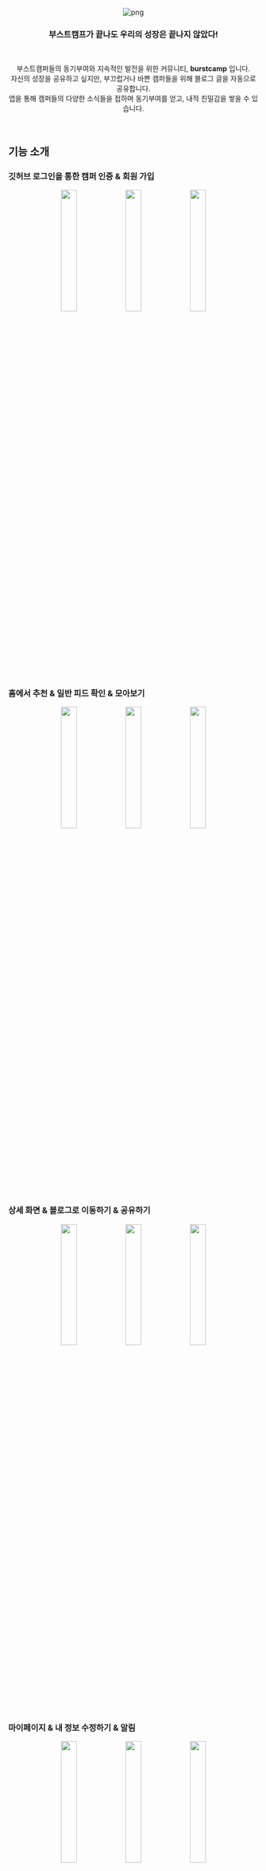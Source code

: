 
<div align="center">
    
![png](https://user-images.githubusercontent.com/71776532/208285142-118def96-ecd0-4199-8c87-1bc8b00201ec.png)

  ### **부스트캠프가 끝나도 우리의 성장은 끝나지 않았다!**    
  
  <br/>
  
  부스트캠퍼들의 동기부여와 지속적인 발전을 위한 커뮤니티, **burstcamp** 입니다.    
  자신의 성장을 공유하고 싶지만, 부끄럽거나 바쁜 캠퍼들을 위해 블로그 글을 자동으로 공유합니다.   
  앱을 통해 캠퍼들의 다양한 소식들을 접하며 동기부여를 얻고, 내적 친밀감을 쌓을 수 있습니다.  

</div>

<br>

## 기능 소개

### 깃허브 로그인을 통한 캠퍼 인증 & 회원 가입

<div align = "center">
  <img width="25%" src="https://user-images.githubusercontent.com/71776532/208287925-7ef953c6-b1a1-4435-b4b7-878538183cd0.png">
  <img width="25%" src="https://user-images.githubusercontent.com/71776532/208287852-ae8dc404-f8d4-4d6f-8915-a2c19d89beba.png">
  <img width="25%" src="https://user-images.githubusercontent.com/71776532/208287865-56be2fb5-221a-48f6-9586-3abf56eb89c7.png">
</div>

### 홈에서 추천 & 일반 피드 확인 & 모아보기

<div align = "center">
  <img width="25%" src="https://user-images.githubusercontent.com/71776532/208287948-a3696088-0775-4b5f-962b-1c3a9415bd87.gif">
  <img width="25%" src="https://user-images.githubusercontent.com/71776532/208287942-2637bf45-232f-4626-adeb-9cc136a994d7.gif">
  <img width="25%" src="https://user-images.githubusercontent.com/71776532/208287865-56be2fb5-221a-48f6-9586-3abf56eb89c7.png">
</div>

### 상세 화면 & 블로그로 이동하기 & 공유하기
<div align = "center">
  <img width="25%" src="https://user-images.githubusercontent.com/71776532/208288391-86d71190-a22b-44c6-9fb2-356004bd099c.png">
  <img width="25%" src="https://user-images.githubusercontent.com/71776532/208288395-f548727a-ab02-43f8-b603-fdb03716fbca.png">
  <img width="25%" src="https://user-images.githubusercontent.com/71776532/208288393-33429921-9699-4847-b12a-7f32176cf3b7.png">
</div>

### 마이페이지 & 내 정보 수정하기 & 알림

<div align = "center">
  <img width="25%" src="https://user-images.githubusercontent.com/71776532/208288405-9871fcf8-753c-43f7-b7cf-de47284aaeff.png">
  <img width="25%" src="https://user-images.githubusercontent.com/71776532/208288525-77f4fffa-d030-4f76-9b9f-fbe9ec293588.png">
  <img width="25%" src="https://user-images.githubusercontent.com/71776532/208288511-486aafaa-00cf-4832-ad5b-6ec2a414de8a.png">
</div>

### 라이트 모드 & 다크 모드

<div align = "center">
  <img width="25%" src="https://user-images.githubusercontent.com/71776532/208288572-f7ffb2a2-cefc-4ad8-9977-c51d17975f1e.png">
  <img width="25%" src="https://user-images.githubusercontent.com/71776532/208288405-9871fcf8-753c-43f7-b7cf-de47284aaeff.png">
</div>

<div align = "center">
  <img width="25%" src="https://user-images.githubusercontent.com/71776532/208288567-5a6d13aa-51bb-4934-b95d-e05d3a55d95d.png">
  <img width="25%" src="https://user-images.githubusercontent.com/71776532/208288562-3ab0631a-7fbd-41bf-a178-adc865afae37.png">
</div>


<br>

## 앱 아키텍쳐
### MVVM-C
<div align = "center">
<img src="https://i.imgur.com/ENwuMdN.png" width=800>   
</div>

<br>

## 기술 스택
<div align = "center">
<img src="https://user-images.githubusercontent.com/39167842/208283515-9f5ec078-9f1d-47b7-8af5-ef5de0c2e88f.png" width=1000>
</div>

## 기술적 도전

### <a href ="https://boostcamp-wm.notion.site/RSS-30f8c8bd882d4855a07120ab3a8adfb7">📮 RSS로 블로그 글 가져오기 </a> 

### <a href ="https://boostcamp-wm.notion.site/Combine-8864bb5fe4e2490787405ca17e3f8f62">🚜 Swift Combine으로 비동기 이벤트 처리하기</a> 

### <a href ="https://luen.tistory.com/210">🏞️ 이미지 캐싱과 다운 샘플링으로 메모리 관리하기</a> 

### <a href ="https://boostcamp-wm.notion.site/Firebase-a5b2f270903844c58d3570ab7a11be4f">🔥 No 서버, Yes Firebase</a> 

### <a href ="https://www.notion.so/sseungmn/Compositional-Layout-Carousel-View-2208fb82708c4c40830ab65cd522ede2">∞ 가로 세로 무한 스크롤</a> 

### <a href ="https://www.notion.so/boostcamp-wm/32f0e6851f094f4db99585374dac1012">🛵 간편한 서버 데이터 관리를 위한 Fetcher</a> 

### <a href ="https://boostcamp-wm.notion.site/Web-View-01960faff5c242018c95359d8b0fad17">🖥️ 가독성 좋은 WebView를 위한 HTML 파싱</a> 

### <a href ="https://luen.tistory.com/211">📣 하루에 한 번 최신 피드를 전해주는 푸시 알림</a> 

<br>

## 협업을 위한 팀의 노력

### <a href ="https://minios.tistory.com/73">🟢 Github Action을 사용한 빌드 테스트 자동화 </a> 

### <a href ="https://sseungmn.notion.site/Swift-189953c0162f4037ba6a9ece2e13601e">⚒️ Swift Lint Auto로 코딩 스타일 통일하기</a>

### <a href ="https://luen.tistory.com/206">📑 코딩의 효율을 높여주는 XCTemplate</a> 

<br>

## 팀원 소개
|[<img src = "https://avatars.githubusercontent.com/u/54696445?v=4" width = 200 height = 200 />](https://github.com/Kim-Coding)|[<img src = "https://avatars.githubusercontent.com/u/71776532?v=4" width = 200 height = 200 />](https://github.com/never-better)|[<img src = "https://avatars.githubusercontent.com/u/46219689?v=4" width = 200 height = 200 />](https://github.com/sseungmn)|[<img src = "https://avatars.githubusercontent.com/u/39167842?v=4" width = 200 height = 200 />](https://github.com/NEULiee)|
|:---:|:---:|:---:|:---:|
|[S002](https://github.com/Kim-Coding)|[S011](https://github.com/never-better)|[S031](https://github.com/sseungmn)|[S057](https://github.com/NEULiee)|
|[김기훈](https://github.com/Kim-Coding)|[김유탁](https://github.com/never-better)|[오승민](https://github.com/sseungmn)|[하늘이](https://github.com/NEULiee)|
